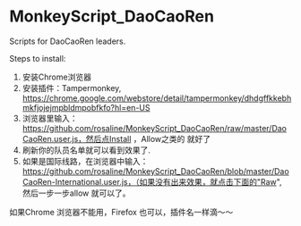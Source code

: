 # MonkeyScript_DaoCaoRen
Scripts for DaoCaoRen leaders.

Steps to install:
1. 安装Chrome浏览器
2. 安装插件：Tampermonkey, https://chrome.google.com/webstore/detail/tampermonkey/dhdgffkkebhmkfjojejmpbldmpobfkfo?hl=en-US 
3. 浏览器里输入：https://github.com/rosaline/MonkeyScript_DaoCaoRen/raw/master/DaoCaoRen.user.js，然后点Install ，Allow之类的 就好了
4. 刷新你的队员名单就可以看到效果了.
5. 如果是国际线路，在浏览器中输入：https://github.com/rosaline/MonkeyScript_DaoCaoRen/blob/master/DaoCaoRen-International.user.js，（如果没有出来效果，就点击下面的"Raw", 然后一步一步allow 就可以了。

如果Chrome 浏览器不能用，Firefox 也可以，插件名一样滴～～
